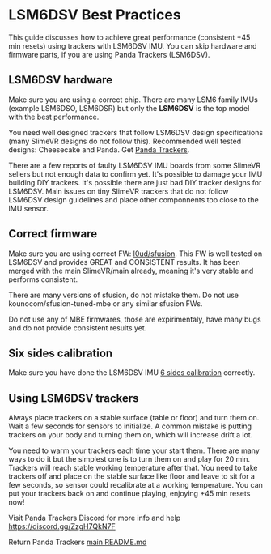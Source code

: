 # LSM6DSV Best Practices

This guide discusses how to achieve great performance (consistent +45 min resets) using trackers with LSM6DSV IMU. You can skip hardware and firmware parts, if you are using Panda Trackers (LSM6DSV).  

 ## LSM6DSV hardware

Make sure you are using a correct chip. There are many LSM6 family IMUs (example LSM6DSO, LSM6DSR) but only the **LSM6DSV** is the top model with the best performance. 

You need well designed trackers that follow LSM6DSV design specifications (many SlimeVR designs do not follow this). Recommended well tested designs: Cheesecake and Panda. Get [Panda Trackers](https://discord.gg/ZzgH7QkN7F). 

There are a few reports of faulty LSM6DSV IMU boards from some SlimeVR sellers but not enough data to confirm yet. It's possible to damage your IMU building DIY trackers. It's possible there are just bad DIY tracker designs for LSM6DSV. Main issues on tiny SlimeVR trackers that do not follow LSM6DSV design guidelines and place other componnents too close to the IMU sensor. 

 ## Correct firmware 

 Make sure you are using correct FW: [l0ud/sfusion](https://github.com/l0ud/SlimeVR-Tracker-ESP-BMI270/tree/sfusion). This FW is well tested on LSM6DSV and provides GREAT and CONSISTENT results. It has been merged with the main SlimeVR/main already, meaning it's very stable and performs consistent.
 
 There are many versions of sfusion, do not mistake them. Do not use kounocom/sfusion-tuned-mbe or any similar sfusion FWs. 
 
 Do not use any of MBE firmwares, those are expirimentaly, have many bugs and do not provide consistent results yet.

 ## Six sides calibration

Make sure you have done the LSM6DSV IMU [6 sides calibration](imu-calibration.md) correctly.  

 ## Using LSM6DSV trackers

Always place trackers on a stable surface (table or floor) and turn them on. Wait a few seconds for sensors to initialize. A common mistake is putting trackers on your body and turning them on, which will increase drift a lot.

You need to warm your trackers each time your start them. There are many ways to do it but the simplest one is to turn them on and play for 20 min. Trackers will reach stable working temperature after that. You need to take trackers off and place on the stable surface like floor and leave to sit for a few seconds, so sensor could recalibrate at a working temperature. You can put your trackers back on and continue playing, enjoying +45 min resets now! 

Visit Panda Trackers Discord for more info and help https://discord.gg/ZzgH7QkN7F

Return Panda Trackers [main README.md](../README.md) 


